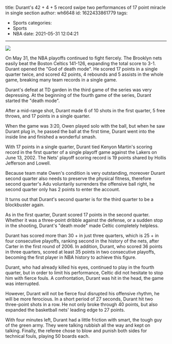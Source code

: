 title: Durant's 42 + 4 + 5 record swipe  two performances of 17 point miracle in single section
author: wh6648
id: 1622433861779
tags: 
- Sports
categories: 
- Sports
- NBA
date: 2021-05-31 12:04:21
---
![](https://p0.itc.cn/q_70/images01/20210531/cf70cfcf19e04161abb65a58a26ca329.jpeg)


On May 31, the NBA playoffs continued to fight fiercely. The Brooklyn nets easily beat the Boston Celtics 141-126, expanding the total score to 3-1. Durant opened the "God of death mode". He scored 17 points in a single quarter twice, and scored 42 points, 4 rebounds and 5 assists in the whole game, breaking many team records in a single game.

Durant's defeat at TD garden in the third game of the series was very depressing. At the beginning of the fourth game of the series, Durant started the "death mode".

After a mid-range shot, Durant made 6 of 10 shots in the first quarter, 5 free throws, and 17 points in a single quarter.

When the game was 3:20, Owen played solo with the ball, but when he saw Durant plug in, he passed the ball at the first time, Durant went into the inside line and finished a wonderful smash.

With 17 points in a single quarter, Durant tied Kenyon Martin's scoring record in the first quarter of a single playoff game against the Lakers on June 13, 2002. The Nets' playoff scoring record is 19 points shared by Hollis Jefferson and Lowell.

Because team mate Owen's condition is very outstanding, moreover Durant second quarter also needs to preserve the physical fitness, therefore second quarter's Adu voluntarily surrenders the offensive ball right, he second quarter only has 2 points to enter the account.

It turns out that Durant's second quarter is for the third quarter to be a blockbuster again.

As in the first quarter, Durant scored 17 points in the second quarter. Whether it was a three-point dribble against the defense, or a sudden stop in the shooting, Durant's "death mode" made Celtic completely helpless.

Durant has scored more than 30 + in just three quarters, which is 25 + in four consecutive playoffs, ranking second in the history of the nets, after Carter in the first round of 2006. In addition, Durant, who scored 36 points in three quarters, scored at least 35 points in two consecutive playoffs, becoming the first player in NBA history to achieve this figure.

Durant, who had already killed his eyes, continued to play in the fourth quarter, but in order to limit his performance, Celtic did not hesitate to stop him with fierce fouls. A confrontation, Durant was hit in the head, the game was interrupted.

However, Durant will not be fierce foul disrupted his offensive rhythm, he will be more ferocious. In a short period of 27 seconds, Durant hit two three-point shots in a row. He not only broke through 40 points, but also expanded the basketball nets' leading edge to 27 points.

With four minutes left, Durant had a little friction with smart, the tough guy of the green army. They were talking rubbish all the way and kept on talking. Finally, the referee chose to blow and punish both sides for technical fouls, playing 50 boards each.

